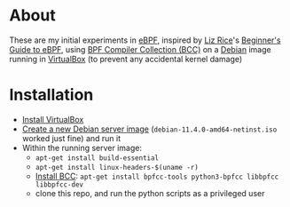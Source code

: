 # About

These are my initial experiments in [eBPF](https://ebpf.io/), inspired by [Liz Rice](http://www.lizrice.com/)'s [Beginner's Guide to eBPF](https://github.com/lizrice/ebpf-beginners), using [BPF Compiler Collection (BCC)](https://github.com/iovisor/bcc) on a [Debian](https://www.debian.org/) image running in [VirtualBox](https://www.virtualbox.org/) (to prevent any accidental kernel damage)

# Installation

- [Install VirtualBox](https://www.virtualbox.org/wiki/End-user_documentation)
- [Create a new Debian server image](https://www.google.com/search?hl=en&q=debian+on+virtualbox) (`debian-11.4.0-amd64-netinst.iso` worked just fine) and run it
- Within the running server image:
  - `apt-get install build-essential`
  - `apt-get install linux-headers-$(uname -r)`
  - [Install BCC](https://github.com/iovisor/bcc/blob/master/INSTALL.md#debian---binary): `apt-get install bpfcc-tools python3-bpfcc libbpfcc libbpfcc-dev`
  - clone this repo, and run the python scripts as a privileged user